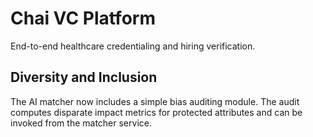 # Chai VC Platform

End-to-end healthcare credentialing and hiring verification.

## Diversity and Inclusion

The AI matcher now includes a simple bias auditing module. The audit
computes disparate impact metrics for protected attributes and can be
invoked from the matcher service.
